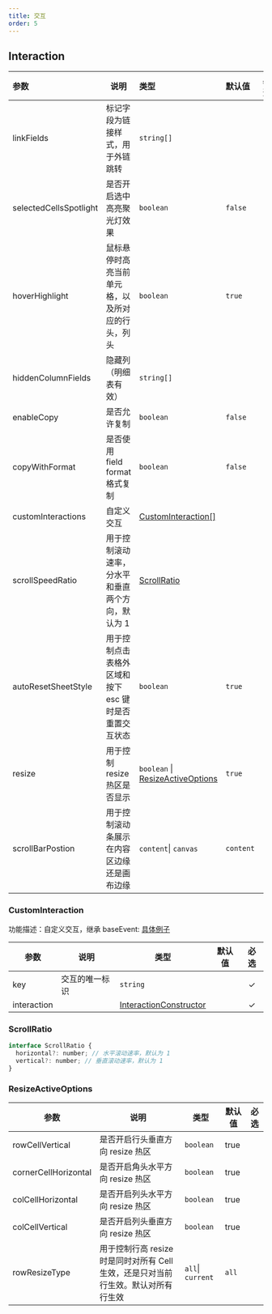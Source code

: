 ```yaml
---
title: 交互
order: 5
---
```


## Interaction

| 参数                   | 说明                                                  | 类型                                                                                     | 默认值  | 必选  |
| :--------------------- | ----------------------------------------------------- | :--------------------------------------------------------------------------------------- | :------ | :---: |
| linkFields             | 标记字段为链接样式，用于外链跳转                      | `string[]`                                                                               |         |       |
| selectedCellsSpotlight | 是否开启选中高亮聚光灯效果                            | `boolean`                                                                                | `false` |       |
| hoverHighlight         | 鼠标悬停时高亮当前单元格，以及所对应的行头，列头      | `boolean`                                                                                | `true`  |       |
| hiddenColumnFields     | 隐藏列 （明细表有效）                                 | `string[]`                                                                               |         |       |
| enableCopy             | 是否允许复制                                          | `boolean`                                                                                | `false` |       |
| copyWithFormat         | 是否使用 field format 格式复制                        | `boolean`                                                                                | `false` |       |
| customInteractions     | 自定义交互                                            | [CustomInteraction[]](#custominteraction)                                                |         |       |
| scrollSpeedRatio       | 用于控制滚动速率，分水平和垂直两个方向，默认为 1      | [ScrollRatio](/zh/docs/api/general/S2Options#scrollratio)                                |         |       |
| autoResetSheetStyle    | 用于控制点击表格外区域和按下 esc 键时是否重置交互状态 | `boolean`                                                                                | `true`  |       |
| resize                 | 用于控制 resize 热区是否显示                          | `boolean`   \| [ResizeActiveOptions](/zh/docs/api/general/S2Options#resizeactiveoptions) | `true`  |       |
| scrollBarPostion | 用于控制滚动条展示在内容区边缘还是画布边缘 | `content`\| `canvas`  | `content`  |   |

### CustomInteraction

功能描述：自定义交互，继承 baseEvent:  [具体例子](/zh/docs/manual/advanced/interaction/custom)

| 参数        | 说明           | 类型                                              | 默认值 | 必选  |
| ----------- | -------------- | ------------------------------------------------- | ------ | :---: |
| key         | 交互的唯一标识 | `string`                                          |        |   ✓   |
| interaction |                | [InteractionConstructor](#InteractionConstructor) |        |   ✓   |

### ScrollRatio

```js
interface ScrollRatio {
  horizontal?: number; // 水平滚动速率，默认为 1
  vertical?: number; // 垂直滚动速率，默认为 1
}
```

### ResizeActiveOptions

| 参数                 | 说明                             | 类型      | 默认值 | 必选  |
| -------------------- | -------------------------------- | --------- | ------ | :---: |
| rowCellVertical      | 是否开启行头垂直方向 resize 热区 | `boolean` |  true  |       |
| cornerCellHorizontal | 是否开启角头水平方向 resize 热区 | `boolean` |  true  |       |
| colCellHorizontal    | 是否开启列头水平方向 resize 热区 | `boolean` |  true  |       |
| colCellVertical      | 是否开启列头垂直方向 resize 热区 | `boolean` |  true  |       |
| rowResizeType        | 用于控制行高 resize 时是同时对所有 Cell 生效，还是只对当前行生效。默认对所有行生效|  `all`\| `current` | `all`  |  |
